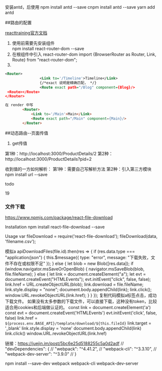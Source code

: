 
安装antd，后使用
npm install antd --save
cnpm install antd --save
yarn add antd





##路由的配置

[reacttraining官方文档](https://reacttraining.com/react-router/)

1. 使用前需要先安装组件   
    npm  install react-router-dom --save
2. 在根组件中引入 react-router-dom
    import {BrowserRouter as Router, Link, Route} from "react-router-dom";
3.   
```xml
<Router>  
                <Link to='/Timeline'>Timeline</Link>
                {/*exact 说明是精确匹配， */}
                <Route exact path="/Blog" component={Blog}/>
 <Route></Route> 
</Router>
```
``` html
在 render 中写
        <Router>
            <Link to='/Main'>Main</Link>
            <Route exact path="/Main" component={Main}/>
        </Router>

```

##动态路由--页面传值
1. get传值

第1种：http://localhost:3000/ProductDetails/2
第2种：http://localhost:3000/ProductDetails?pid=2

收到值的一方如何解析：
第1种：需要自己写解析方法
第2种：引入第三方模块         npm install url --save


todo

19




### 文件下载
https://www.npmjs.com/package/react-file-download

Installation
npm install react-file-download --save

Usage
var fileDownload = require('react-file-download');
fileDownload(data, 'filename.csv');


模拟a
apiDownloadFiles(file.id).then(res => {
          if (res.data.type === "application/json") {
            this.$message({
              type: "error",
              message: "下载失败，文件不存在或权限不足"
            });
          } else {
            let blob = new Blob([res.data]);
            if (window.navigator.msSaveOrOpenBlob) {
              navigator.msSaveBlob(blob, file.fileName);
            } else {
              let link = document.createElement("a");
              let evt = document.createEvent("HTMLEvents");
              evt.initEvent("click", false, false);
              link.href = URL.createObjectURL(blob); 
              link.download = file.fileName;
              link.style.display = "none";
              document.body.appendChild(link);
              link.click();
              window.URL.revokeObjectURL(link.href);
            }
          }
        });
复制代码模拟a标签点击，成功下载文件。
如果没有太多参数的下载文件，可以直接下载，这种没有token，比较适合用cookies和后端做认证的。
const link = document.createElement('a')
const evt = document.createEvent('HTMLEvents')
evt.initEvent('click', false, false)
link.href = `${process.env.BASE_API}/template/download/${this.fileId}`
link.target = '_blank'
link.style.display = 'none'
document.body.appendChild(link)
link.click()
window.URL.revokeObjectURL(link.href)







链接：https://juejin.im/post/5bc6e25d5188255c5a0d2adf
//  "devDependencies": {
//    "webpack": "^4.41.2",
//    "webpack-cli": "^3.3.10",
//    "webpack-dev-server": "^3.9.0"
//  }

npm install --save-dev webpack webpack-cli webpack-dev-server



